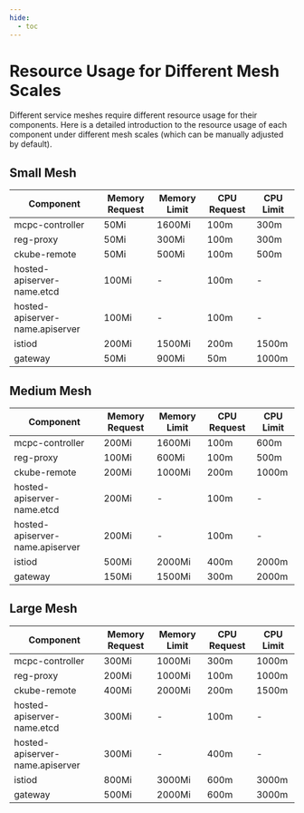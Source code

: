 ```yaml
---
hide:
  - toc
---
```


# Resource Usage for Different Mesh Scales

Different service meshes require different resource usage for their components.
Here is a detailed introduction to the resource usage of each component under
different mesh scales (which can be manually adjusted by default).

## Small Mesh

| Component                       | Memory Request | Memory Limit | CPU Request | CPU Limit |
| ------------------------------- | -------------- | ------------ | ----------- | --------- |
| mcpc-controller                 | 50Mi           | 1600Mi       | 100m        | 300m      |
| reg-proxy                       | 50Mi           | 300Mi        | 100m        | 300m      |
| ckube-remote                    | 50Mi           | 500Mi        | 100m        | 500m      |
| hosted-apiserver-name.etcd      | 100Mi          | -            | 100m        | -         |
| hosted-apiserver-name.apiserver | 100Mi          | -            | 100m        | -         |
| istiod                          | 200Mi          | 1500Mi       | 200m        | 1500m     |
| gateway                         | 50Mi           | 900Mi        | 50m         | 1000m     |

## Medium Mesh

| Component                       | Memory Request | Memory Limit | CPU Request | CPU Limit |
| ------------------------------- | -------------- | ------------ | ----------- | --------- |
| mcpc-controller                 | 200Mi          | 1600Mi       | 100m        | 600m      |
| reg-proxy                       | 100Mi          | 600Mi        | 100m        | 500m      |
| ckube-remote                    | 200Mi          | 1000Mi       | 200m        | 1000m     |
| hosted-apiserver-name.etcd      | 200Mi          | -            | 100m        | -         |
| hosted-apiserver-name.apiserver | 200Mi          | -            | 100m        | -         |
| istiod                          | 500Mi          | 2000Mi       | 400m        | 2000m     |
| gateway                         | 150Mi          | 1500Mi       | 300m        | 2000m     |

## Large Mesh

| Component                       | Memory Request | Memory Limit | CPU Request | CPU Limit |
| ------------------------------- | -------------- | ------------ | ----------- | --------- |
| mcpc-controller                 | 300Mi          | 1000Mi       | 300m        | 1000m     |
| reg-proxy                       | 200Mi          | 1000Mi       | 100m        | 1000m     |
| ckube-remote                    | 400Mi          | 2000Mi       | 200m        | 1500m     |
| hosted-apiserver-name.etcd      | 300Mi          | -            | 100m        | -         |
| hosted-apiserver-name.apiserver | 300Mi          | -            | 400m        | -         |
| istiod                          | 800Mi          | 3000Mi       | 600m        | 3000m     |
| gateway                         | 500Mi          | 2000Mi       | 600m        | 3000m     |
